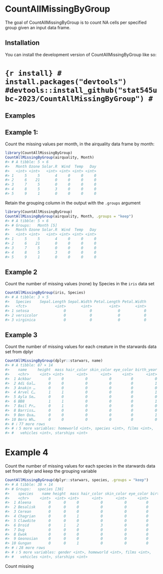 
<!-- README.md is generated from README.Rmd. Please edit that file -->
# CountAllMissingByGroup

<!-- badges: start -->
<!-- badges: end -->
The goal of CountAllMissingByGroup is to count NA cells per specified group given an input data frame.

## Installation

You can install the development version of CountAllMissingByGroup like so:

# `{r install} # install.packages("devtools") #devtools::install_github("stat545ubc-2023/CountAllMissingByGroup") #`

## Examples

## Example 1:

Count the missing values per month, in the airquality data frame by month:

``` r
library(CountAllMissingByGroup)
CountAllMissingByGroup(airquality, Month)
#> # A tibble: 5 × 6
#>   Month Ozone Solar.R  Wind  Temp   Day
#>   <int> <int>   <int> <int> <int> <int>
#> 1     5     5       4     0     0     0
#> 2     6    21       0     0     0     0
#> 3     7     5       0     0     0     0
#> 4     8     5       3     0     0     0
#> 5     9     1       0     0     0     0
```

Retain the grouping column in the output with the `.groups` argument

``` r
library(CountAllMissingByGroup)
CountAllMissingByGroup(airquality, Month, .groups = "keep")
#> # A tibble: 5 × 6
#> # Groups:   Month [5]
#>   Month Ozone Solar.R  Wind  Temp   Day
#>   <int> <int>   <int> <int> <int> <int>
#> 1     5     5       4     0     0     0
#> 2     6    21       0     0     0     0
#> 3     7     5       0     0     0     0
#> 4     8     5       3     0     0     0
#> 5     9     1       0     0     0     0
```

## Example 2

Count the number of missing values (none) by Species in the `iris` data set

``` r
CountAllMissingByGroup(iris, Species)
#> # A tibble: 3 × 5
#>   Species    Sepal.Length Sepal.Width Petal.Length Petal.Width
#>   <fct>             <int>       <int>        <int>       <int>
#> 1 setosa                0           0            0           0
#> 2 versicolor            0           0            0           0
#> 3 virginica             0           0            0           0
```

## Example 3

Count the number of missing values for each creature in the starwards data set from dplyr

``` r
CountAllMissingByGroup(dplyr::starwars, name)
#> # A tibble: 87 × 14
#>    name     height  mass hair_color skin_color eye_color birth_year   sex gender
#>    <chr>     <int> <int>      <int>      <int>     <int>      <int> <int>  <int>
#>  1 Ackbar        0     0          0          0         0          0     0      0
#>  2 Adi Gal…      0     0          0          0         0          1     0      0
#>  3 Anakin …      0     0          0          0         0          0     0      0
#>  4 Arvel C…      1     1          0          0         0          1     0      0
#>  5 Ayla Se…      0     0          0          0         0          0     0      0
#>  6 BB8           1     1          0          0         0          1     0      0
#>  7 Bail Pr…      0     1          0          0         0          0     0      0
#>  8 Barriss…      0     0          0          0         0          0     0      0
#>  9 Ben Qua…      0     0          0          0         0          1     0      0
#> 10 Beru Wh…      0     0          0          0         0          0     0      0
#> # ℹ 77 more rows
#> # ℹ 5 more variables: homeworld <int>, species <int>, films <int>,
#> #   vehicles <int>, starships <int>
```

# Example 4

Count the number of missing values for each species in the starwards data set from dplyr and keep the grouping variable

``` r
CountAllMissingByGroup(dplyr::starwars, species, .groups = "keep")
#> # A tibble: 38 × 14
#> # Groups:   species [38]
#>    species    name height  mass hair_color skin_color eye_color birth_year   sex
#>    <chr>     <int>  <int> <int>      <int>      <int>     <int>      <int> <int>
#>  1 Aleena        0      0     0          0          0         0          1     0
#>  2 Besalisk      0      0     0          0          0         0          1     0
#>  3 Cerean        0      0     0          0          0         0          0     0
#>  4 Chagrian      0      0     1          0          0         0          1     0
#>  5 Clawdite      0      0     0          0          0         0          1     0
#>  6 Droid         0      1     2          3          0         0          3     0
#>  7 Dug           0      0     0          0          0         0          1     0
#>  8 Ewok          0      0     0          0          0         0          0     0
#>  9 Geonosian     0      0     0          0          0         0          1     0
#> 10 Gungan        0      0     1          0          0         0          2     0
#> # ℹ 28 more rows
#> # ℹ 5 more variables: gender <int>, homeworld <int>, films <int>,
#> #   vehicles <int>, starships <int>
```

Count missing
